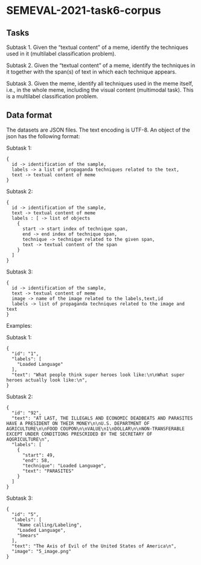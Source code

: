 # SEMEVAL-2021-task6-corpus


Tasks
--------------------------------------------

Subtask 1. Given the “textual content” of a meme, identify the techniques used in it (multilabel classification problem).

Subtask 2. Given the “textual content” of a meme, identify the techniques in it together with the span(s) of text in which each technique appears.

Subtask 3. Given the meme, identify all techniques used in the meme itself, i.e., in the whole meme, including the visual content (multimodal task). This is a multilabel classification problem.

Data format
--------------------------------------------

The datasets are JSON files. The text encoding is UTF-8. An object of the json has the following format:

Subtask 1:
```
{
  id -> identification of the sample,
  labels -> a list of propaganda techniques related to the text,
  text -> textual content of meme
}
```
Subtask 2:
```
{
  id -> identification of the sample,
  text -> textual content of meme
  labels : [ -> list of objects
    {
      start -> start index of technique span,
      end -> end index of technique span,
      technique -> technique related to the given span,
      text -> textual content of the span
    }
  ]
}
```

Subtask 3:
```
{
  id -> identification of the sample,
  text -> textual content of meme
  image -> name of the image related to the labels,text,id
  labels -> list of propaganda techniques related to the image and text
}
```

Examples:

Subtask 1:
```
{
  "id": "1",
  "labels": [
    "Loaded Language"
  ],
  "text": "What people think super heroes look like:\n\nWhat super heroes actually look like:\n",
}
```

Subtask 2:
```
{
  "id": "92",
  "text": "AT LAST, THE ILLEGALS AND ECONOMIC DEADBEATS AND PARASITES HAVE A PRESIDENT ON THEIR MONEY\n\nU.S. DEPARTMENT OF AGRICULTURE\n\nFOOD COUPON\n\nVALUE\n1\nDOLLAR\n\nNON-TRANSFERABLE EXCEPT UNDER CONDITIONS PRESCRIDED BY THE SECRETARY OF AQGRICULTURE\n",
  "labels": [
    {
      "start": 49,
      "end": 58,
      "technique": "Loaded Language",
      "text": "PARASITES"
    }
  ]
}
```
Subtask 3:
```
{
  "id": "5",
  "labels": [
    "Name calling/Labeling",
    "Loaded Language",
    "Smears"
  ],
  "text": "The Axis of Evil of the United States of America\n",
  "image": "5_image.png"
}
```
